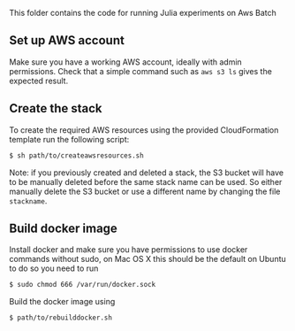 This folder contains the code for running Julia experiments on Aws Batch

## Set up AWS account

Make sure you have a working AWS account, ideally with admin permissions.
Check that a simple command such as `aws s3 ls` gives the expected result.

## Create the stack

To create the required AWS resources using the provided CloudFormation
template run the following script:

```bash
$ sh path/to/createawsresources.sh
```

Note: if you previously created and deleted a stack, the S3 bucket will have to be 
manually deleted before the same stack name
can be used. So either manually delete the S3 bucket or use a different name
by changing the file `stackname`.


## Build docker image

Install docker and make sure you have permissions to use docker commands without sudo,
on Mac OS X this should be the default on Ubuntu to do so you need to run 

```bash
$ sudo chmod 666 /var/run/docker.sock
```

Build the docker image using

```bash
$ path/to/rebuilddocker.sh
```

